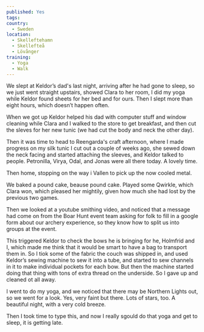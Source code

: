 ```yaml
---
published: Yes
tags:
country:
  - Sweden
location:
  - Skelleftehamn
  - Skellefteå
  - Lövånger
training:
  - Yoga
  - Walk
---
```

We slept at Keldor’s dad's last night, arriving after he had gone to sleep, so we just went straight upstairs,  showed Clara to her room, I did my yoga while Keldor found sheets for her bed and for ours. Then I slept more than eight hours,  which doesn’t happen often.

When we got up Keldor helped his dad with computer stuff and window cleaning while Clara and I walked to the store to get breakfast, and then cut the sleves for her new tunic (we had cut the body and neck the other day). 

Then it was time to head to Reengarda's craft afternoon,  where I made progress on my silk tunic I cut out a couple of weeks ago, she sewed down the neck facing and started attaching the sleeves, and Keldor talked to people. Petronilla, Virya, Odal, and Jonas were all there today. A lovely time.

Then home, stopping on the way i  Vallen to pick up the now cooled metal. 

We baked a pound cake, beause pound cake. Played some Qwirkle, which Clara won, which pleased her mightily, given how much she had lost by the previous two games.

Then we looked at a youtube smithing video, and noticed that a message had come on from the Boar Hunt event team asking for folk to fill in a google form about our archery experience, so they know how to split us into groups at the event.

This triggered Keldor to check the bows he is bringing for he, Holmfrid and I, which made me think that it would be smart to have a bag to transport them in. So I tiok some of the fabric the couch was shipped in, and used Keldor’s sewing machine to sew it into a tube, and started to sew channels in it to make individual pockets for each bow. But then the machine started doing that thing with tons of extra thread on the underside. So I gave up and cleaned ot all away.

I went to do my yoga, and we noticed that there may be Northern Lights out, so we went for a look. Yes, very faint but there. Lots of stars, too. A beautiful night, with a very cold breeze.

Then I took time to type this, and now I really sgould do that yoga and get to sleep, it is getting late.